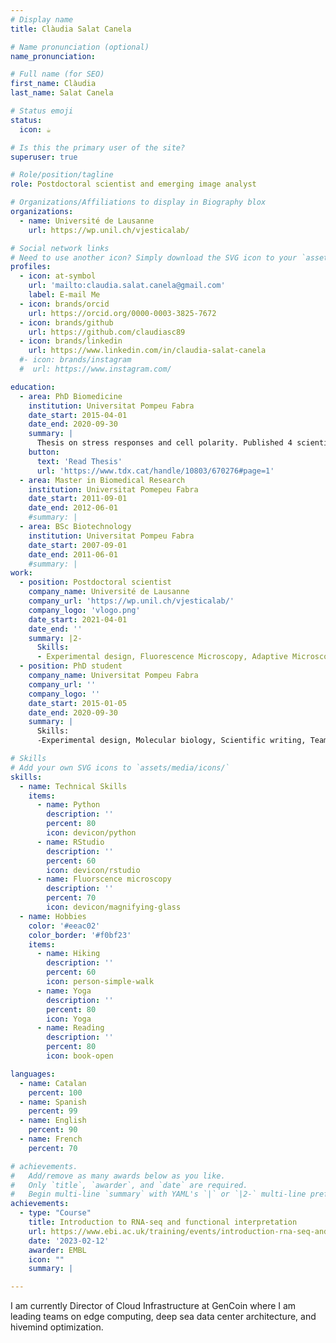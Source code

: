```yaml
---
# Display name
title: Clàudia Salat Canela

# Name pronunciation (optional)
name_pronunciation: 

# Full name (for SEO)
first_name: Clàudia
last_name: Salat Canela

# Status emoji
status:
  icon: ☕️

# Is this the primary user of the site?
superuser: true

# Role/position/tagline
role: Postdoctoral scientist and emerging image analyst

# Organizations/Affiliations to display in Biography blox
organizations:
  - name: Université de Lausanne
    url: https://wp.unil.ch/vjesticalab/

# Social network links
# Need to use another icon? Simply download the SVG icon to your `assets/media/icons/` folder.
profiles:
  - icon: at-symbol
    url: 'mailto:claudia.salat.canela@gmail.com'
    label: E-mail Me
  - icon: brands/orcid
    url: https://orcid.org/0000-0003-3825-7672 
  - icon: brands/github
    url: https://github.com/claudiasc89
  - icon: brands/linkedin
    url: https://www.linkedin.com/in/claudia-salat-canela
  #- icon: brands/instagram
  #  url: https://www.instagram.com/

education:
  - area: PhD Biomedicine
    institution: Universitat Pompeu Fabra 
    date_start: 2015-04-01
    date_end: 2020-09-30
    summary: |
      Thesis on stress responses and cell polarity. Published 4 scientific articles and 1 review. 
    button:
      text: 'Read Thesis'
      url: 'https://www.tdx.cat/handle/10803/670276#page=1'
  - area: Master in Biomedical Research
    institution: Universitat Pomepeu Fabra 
    date_start: 2011-09-01
    date_end: 2012-06-01
    #summary: |
  - area: BSc Biotechnology
    institution: Universitat Pompeu Fabra
    date_start: 2007-09-01
    date_end: 2011-06-01
    #summary: |
work:
  - position: Postdoctoral scientist
    company_name: Université de Lausanne
    company_url: 'https://wp.unil.ch/vjesticalab/'
    company_logo: 'vlogo.png'
    date_start: 2021-04-01
    date_end: ''
    summary: |2-
      Skills:
      - Experimental design, Fluorescence Microscopy, Adaptive Microscopy Acquisition Python, R, Problem Solving, grant writing
  - position: PhD student
    company_name: Universitat Pompeu Fabra
    company_url: ''
    company_logo: ''
    date_start: 2015-01-05
    date_end: 2020-09-30
    summary: |
      Skills:
      -Experimental design, Molecular biology, Scientific writing, Team work

# Skills
# Add your own SVG icons to `assets/media/icons/`
skills:
  - name: Technical Skills
    items:
      - name: Python
        description: ''
        percent: 80
        icon: devicon/python
      - name: RStudio
        description: ''
        percent: 60
        icon: devicon/rstudio
      - name: Fluorscence microscopy
        description: ''
        percent: 70
        icon: devicon/magnifying-glass
  - name: Hobbies
    color: '#eeac02'
    color_border: '#f0bf23'
    items:
      - name: Hiking
        description: ''
        percent: 60
        icon: person-simple-walk
      - name: Yoga
        description: ''
        percent: 80
        icon: Yoga
      - name: Reading
        description: ''
        percent: 80
        icon: book-open

languages:
  - name: Catalan
    percent: 100
  - name: Spanish
    percent: 99
  - name: English
    percent: 90
  - name: French
    percent: 70

# achievements.
#   Add/remove as many awards below as you like.
#   Only `title`, `awarder`, and `date` are required.
#   Begin multi-line `summary` with YAML's `|` or `|2-` multi-line prefix and indent 2 spaces below.
achievements:
  - type: "Course"
    title: Introduction to RNA-seq and functional interpretation
    url: https://www.ebi.ac.uk/training/events/introduction-rna-seq-and-functional-interpretation-2/?utm_source=annualposter&utm_medium=poster&utm_id=RNA24
    date: '2023-02-12'
    awarder: EMBL
    icon: ""
    summary: |

---
```


I am currently Director of Cloud Infrastructure at GenCoin where I am leading teams on edge computing, deep sea data center architecture, and hivemind optimization.